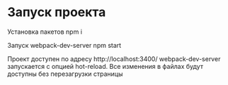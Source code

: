 # Запуск проекта

Установка пакетов
npm i

Запуск webpack-dev-server
npm start

Проект доступен по адресу http://localhost:3400/
webpack-dev-server запускается с опцией hot-reload.
Все изменения в файлах будут доступны без перезагрузки страницы



